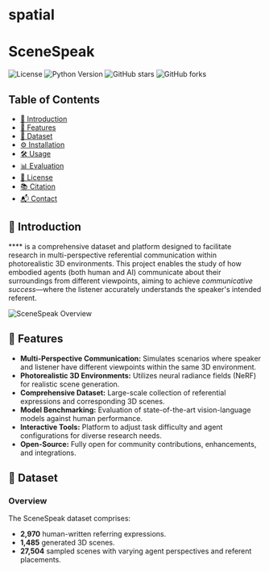 # spatial

# SceneSpeak

![License](https://img.shields.io/badge/license-MIT-blue.svg)
![Python Version](https://img.shields.io/badge/python-3.7%2B-blue.svg)
![GitHub stars](https://img.shields.io/github/stars/yourusername/SceneSpeak.svg)
![GitHub forks](https://img.shields.io/github/forks/yourusername/SceneSpeak.svg)

## Table of Contents

- [📖 Introduction](#-introduction)
- [🚀 Features](#-features)
- [📁 Dataset](#-dataset)
- [⚙️ Installation](#️-installation)
- [🛠️ Usage](#️-usage)
- [📊 Evaluation](#-evaluation)
- [📄 License](#-license)
- [📚 Citation](#-citation)
- [📬 Contact](#-contact)

## 📖 Introduction

**** is a comprehensive dataset and platform designed to facilitate research in multi-perspective referential communication within photorealistic 3D environments. This project enables the study of how embodied agents (both human and AI) communicate about their surroundings from different viewpoints, aiming to achieve *communicative success*—where the listener accurately understands the speaker's intended referent.

![SceneSpeak Overview](figs/teaser.png)

## 🚀 Features

- **Multi-Perspective Communication:** Simulates scenarios where speaker and listener have different viewpoints within the same 3D environment.
- **Photorealistic 3D Environments:** Utilizes neural radiance fields (NeRF) for realistic scene generation.
- **Comprehensive Dataset:** Large-scale collection of referential expressions and corresponding 3D scenes.
- **Model Benchmarking:** Evaluation of state-of-the-art vision-language models against human performance.
- **Interactive Tools:** Platform to adjust task difficulty and agent configurations for diverse research needs.
- **Open-Source:** Fully open for community contributions, enhancements, and integrations.

## 📁 Dataset

### Overview

The SceneSpeak dataset comprises:

- **2,970** human-written referring expressions.
- **1,485** generated 3D scenes.
- **27,504** sampled scenes with varying agent perspectives and referent placements.
